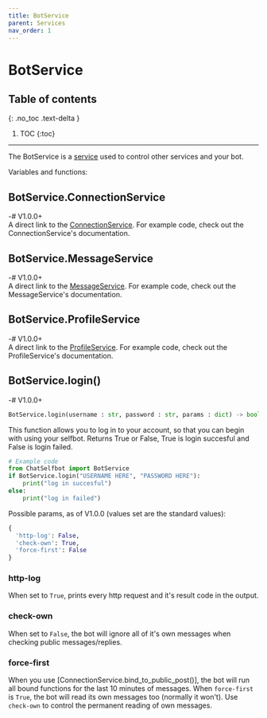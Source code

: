 ```yaml
---
title: BotService
parent: Services
nav_order: 1
---
```


# BotService

## Table of contents
{: .no_toc .text-delta }

1. TOC
{:toc}

---

The BotService is a [service](/docs/Services/index.md) used to control other services and your bot.

Variables and functions:

## BotService.ConnectionService
-# V1.0.0+  
A direct link to the [ConnectionService](/docs/Services/ConnectionService.md). For example code, check out the ConnectionService's documentation.

## BotService.MessageService
-# V1.0.0+  
A direct link to the [MessageService](/docs/Services/MessageService.md). For example code, check out the MessageService's documentation.

## BotService.ProfileService
-# V1.0.0+  
A direct link to the [ProfileService](/docs/Services/ProfileService.md). For example code, check out the ProfileService's documentation.

## BotService.login()
-# V1.0.0+  
```py
BotService.login(username : str, password : str, params : dict) -> bool
```
This function allows you to log in to your account, so that you can begin with using your selfbot. Returns True or False, True is login succesful and False is login failed.
```py
# Example code
from ChatSelfbot import BotService
if BotService.login("USERNAME HERE", "PASSWORD HERE"):
    print("log in succesful")
else:
    print("log in failed")
```
Possible params, as of V1.0.0 (values set are the standard values):
```py
{
  'http-log': False,
  'check-own': True,
  'force-first': False
}
```

### http-log
When set to `True`, prints every http request and it's result code in the output.

### check-own
When set to `False`, the bot will ignore all of it's own messages when checking public messages/replies.

### force-first
When you use [ConnectionService.bind_to_public_post()], the bot will run all bound functions for the last 10 minutes of messages. When `force-first` is `True`, the bot will read its own messages too (normally it won't). Use `check-own` to control the permanent reading of own messages.
